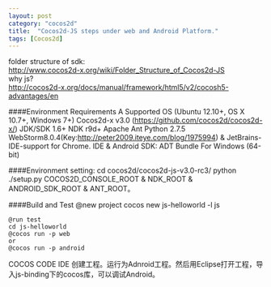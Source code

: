 ```yaml
---
layout: post
category: "cocos2d"
title:  "Cocos2d-JS steps under web and Android Platform."
tags: [Cocos2d]
---
```

folder structure of sdk:  
	http://www.cocos2d-x.org/wiki/Folder_Structure_of_Cocos2d-JS  
why js?  
	http://cocos2d-x.org/docs/manual/framework/html5/v2/cocosh5-advantages/en

####Environment Requirements
    A Supported OS (Ubuntu 12.10+, OS X 10.7+, Windows 7+)
    Cocos2d-x v3.0 (https://github.com/cocos2d/cocos2d-x/)
	JDK/SDK 1.6+
	NDK r9d+
	Apache Ant
	Python 2.7.5
	WebStorm8.0.4(Key:http://peter2009.iteye.com/blog/1975994) & JetBrains-IDE-support for Chrome.
	IDE & Android SDK: ADT Bundle For Windows (64-bit)

####Environment setting:
	cd cocos2d/cocos2d-js-v3.0-rc3/
	python ./setup.py
	COCOS2D_CONSOLE_ROOT & NDK_ROOT & ANDROID_SDK_ROOT & ANT_ROOT。

####Build and Test
	@new project
	cocos new js-helloworld -l js

	@run test
	cd js-helloworld
	@cocos run -p web
	or
	@cocos run -p android

COCOS CODE IDE 创建工程。运行为Adnroid工程。然后用Eclipse打开工程，导入js-binding下的cocos库，可以调试Android。